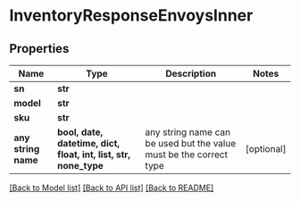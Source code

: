 # InventoryResponseEnvoysInner


## Properties
Name | Type | Description | Notes
------------ | ------------- | ------------- | -------------
**sn** | **str** |  | 
**model** | **str** |  | 
**sku** | **str** |  | 
**any string name** | **bool, date, datetime, dict, float, int, list, str, none_type** | any string name can be used but the value must be the correct type | [optional]

[[Back to Model list]](../README.md#documentation-for-models) [[Back to API list]](../README.md#documentation-for-api-endpoints) [[Back to README]](../README.md)


